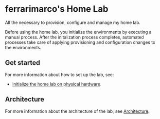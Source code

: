 # ferrarimarco's Home Lab

All the necessary to provision, configure and manage my home lab.

Before using the home lab, you initialize the environments by executing
a manual process. After the initalization process completes,
automated processes take care of applying provisioning and
configuration changes to the environments.

## Get started

For more information about how to set up the lab, see:

- [Initialize the home lab on physical hardware](./docs/installation/README.md).

## Architecture

For more information about the architecture of the lab, see
[Architecture](./docs/architecture/README.md).
